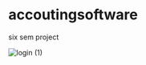 # accoutingsoftware
six sem project

![login (1)](https://user-images.githubusercontent.com/70067211/112110707-49f6b080-8bd9-11eb-862f-13e5102670b2.JPG)
